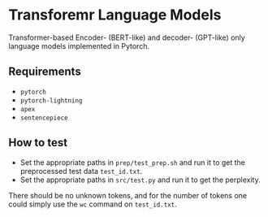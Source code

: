 # Transforemr Language Models

Transformer-based Encoder- (BERT-like) and decoder- (GPT-like) only language models implemented in Pytorch. 

## Requirements

- `pytorch`
- `pytorch-lightning`
- `apex`
- `sentencepiece`

## How to test

- Set the appropriate paths in `prep/test_prep.sh` and run it to get the preprocessed test data `test_id.txt`.
- Set the appropriate paths in `src/test.py` and run it to get the perplexity.

There should be no unknown tokens, and for the number of tokens one could simply use the `wc` command on `test_id.txt`.

